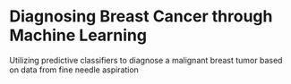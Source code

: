 # Diagnosing Breast Cancer through Machine Learning
Utilizing predictive classifiers to diagnose a malignant breast tumor based on data from fine needle aspiration 
